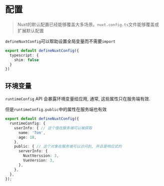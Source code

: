 # 配置

> Nuxt的默认配置已经能够覆盖大多场景。`nuxt.config.ts`文件能够覆盖或扩展默认配置

`defineNuxtConfig`可以帮助设置全局变量而不需要`import`
```ts
export default defineNuxtConfig({
  typescript: {
    shim: false
  }
})
```


## 环境变量

`runtimeConfig` API 会暴露环境变量给应用, 通常, 这些属性只在服务端有效.

但是`runtimeConfig.public`中的属性在服务端也有效

```ts
export default defineNuxtConfig({
  runtimeConfig: {
    userInfo: { // 这个值在服务端可以被获取
      name: 'Tom',
      age: 18,
    },
    public: { // 这个对象在服务端可以访问到, 并且是响应式的
      serverInfo: {
        NuxtVerssion: 3,
        VueVersion: 3,
      },
    },
  },
});

```



